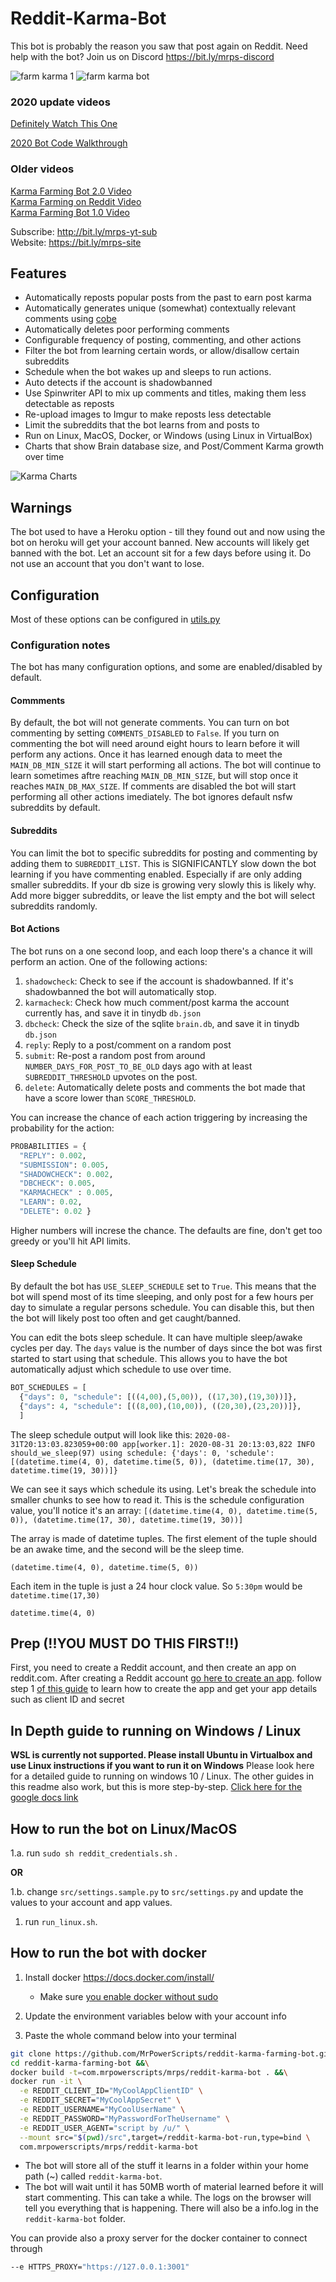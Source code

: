 # Reddit-Karma-Bot

This bot is probably the reason you saw that post again on Reddit. Need help with the bot? Join us on Discord https://bit.ly/mrps-discord 

![farm karma 1](https://user-images.githubusercontent.com/1307942/86540032-7e1a2c00-bef9-11ea-9266-16830c5b9dfa.png)
![farm karma bot](https://user-images.githubusercontent.com/1307942/86153469-a40a8f80-baf9-11ea-80b5-d86dd31108d6.png)

### 2020 update videos
[Definitely Watch This One](https://www.youtube.com/watch?v=nWYRGXesb3I)

[2020 Bot Code Walkthrough](https://www.youtube.com/watch?v=83zWIz3b7o0)

### Older videos

[Karma Farming Bot 2.0 Video](https://www.youtube.com/watch?v=CCMGHepPBso)  
[Karma Farming on Reddit Video](https://www.youtube.com/watch?v=8DrOERA5FGc)  
[Karma Farming Bot 1.0 Video](https://www.youtube.com/watch?v=KgWsqKkDEtI)  

Subscribe: http://bit.ly/mrps-yt-sub  
Website: https://bit.ly/mrps-site  

## Features

- Automatically reposts popular posts from the past to earn post karma
- Automatically generates unique (somewhat) contextually relevant comments using [cobe](https://github.com/pteichman/cobe)
- Automatically deletes poor performing comments
- Configurable frequency of posting, commenting, and other actions
- Filter the bot from learning certain words, or allow/disallow certain subreddits
- Schedule when the bot wakes up and sleeps to run actions.
- Auto detects if the account is shadowbanned
- Use Spinwriter API to mix up comments and titles, making them less detectable as reposts
- Re-upload images to Imgur to make reposts less detectable
- Limit the subreddits that the bot learns from and posts to
- Run on Linux, MacOS, Docker, or Windows (using Linux in VirtualBox)
- Charts that show Brain database size, and Post/Comment Karma growth over time

![Karma Charts](https://user-images.githubusercontent.com/1307942/86981035-67840700-c17d-11ea-9e6b-828e1ad2dd9c.png)

## Warnings
The bot used to have a Heroku option - till they found out and now using the bot on heroku will get your account banned. 
New accounts will likely get banned with the bot. Let an account sit for a few days before using it. Do not use an account that you don't want to lose.

## Configuration

Most of these options can be configured in [utils.py](src/utils.py)

### Configuration notes

The bot has many configuration options, and some are enabled/disabled by default.

#### Commments

By default, the bot will not generate comments. You can turn on bot commenting by setting `COMMENTS_DISABLED` to `False`. If you turn on commenting the bot will need around eight hours to learn before it will perform any actions. Once it has learned enough data to meet the `MAIN_DB_MIN_SIZE` it will start performing all actions. The bot will continue to learn sometimes aftre reaching `MAIN_DB_MIN_SIZE`, but will stop once it reaches `MAIN_DB_MAX_SIZE`. If comments are disabled the bot will start performing all other actions imediately. The bot ignores default nsfw subreddits by default.

#### Subreddits

You can limit the bot to specific subreddits for posting and commenting by adding them to `SUBREDDIT_LIST`. This is SIGNIFICANTLY slow down the bot learning if you have commenting enabled. Especially if are only adding smaller subreddits. If your db size is growing very slowly this is likely why. Add more bigger subreddits, or leave the list empty and the bot will select subreddits randomly.

#### Bot Actions

The bot runs on a one second loop, and each loop there's a chance it will perform an action. One of the following actions:

1. `shadowcheck`: Check to see if the account is shadowbanned. If it's shadowbanned the bot will automatically stop.
1. `karmacheck`: Check how much comment/post karma the account currently has, and save it in tinydb `db.json`
1. `dbcheck`: Check the size of the sqlite `brain.db`, and save it in tinydb `db.json`
1. `reply`: Reply to a post/comment on a random post
1. `submit`: Re-post a random post from around `NUMBER_DAYS_FOR_POST_TO_BE_OLD` days ago with at least `SUBREDDIT_THRESHOLD` upvotes on the post.
1. `delete`: Automatically delete posts and comments the bot made that have a score lower than `SCORE_THRESHOLD`.

You can increase the chance of each action triggering by increasing the probability for the action:

```python
PROBABILITIES = {
  "REPLY": 0.002,
  "SUBMISSION": 0.005,
  "SHADOWCHECK": 0.002,
  "DBCHECK": 0.005,
  "KARMACHECK" : 0.005,
  "LEARN": 0.02,
  "DELETE": 0.02 }
```

Higher numbers will increse the chance. The defaults are fine, don't get too greedy or you'll hit API limits.

#### Sleep Schedule

By default the bot has `USE_SLEEP_SCHEDULE` set to `True`. This means that the bot will spend most of its time sleeping, and only post for a few hours per day to simulate a regular persons schedule. You can disable this, but then the bot will likely post too often and get caught/banned.

You can edit the bots sleep schedule. It can have multiple sleep/awake cycles per day. The `days` value is the number of days since the bot was first started to start using that schedule. This allows you to have the bot automatically adjust which schedule to use over time.

```python
BOT_SCHEDULES = [
  {"days": 0, "schedule": [((4,00),(5,00)), ((17,30),(19,30))]},
  {"days": 4, "schedule": [((8,00),(10,00)), ((20,30),(23,20))]},
  ]
```

The sleep schedule output will look like this:
`2020-08-31T20:13:03.823059+00:00 app[worker.1]: 2020-08-31 20:13:03,822 INFO should_we_sleep(97) using schedule: {'days': 0, 'schedule': [(datetime.time(4, 0), datetime.time(5, 0)), (datetime.time(17, 30), datetime.time(19, 30))]}`

We can see it says which schedule its using. Let's break the schedule into smaller chunks to see how to read it. This is the schedule configuration value, you'll notice it's an array:
`[(datetime.time(4, 0), datetime.time(5, 0)), (datetime.time(17, 30), datetime.time(19, 30))]`

The  array is made of datetime tuples. The first element of the tuple should be an awake time, and the second will be the sleep time.

`(datetime.time(4, 0), datetime.time(5, 0))`

Each item in the tuple is just a 24 hour clock value. So `5:30pm` would be `datetime.time(17,30)`

`datetime.time(4, 0)`

## Prep (!!YOU MUST DO THIS FIRST!!)

First, you need to create a Reddit account, and then create an app on reddit.com. After creating a Reddit account [go here to create an app](https://old.reddit.com/prefs/apps/). follow step 1 [of this guide](https://hackernoon.com/build-a-serverless-reddit-bot-in-3-steps-with-node-js-and-stdlib-sourcecode-e5296b78fc64) to learn how to create the app and get your app details such as client ID and secret

## In Depth guide to running on Windows / Linux

**WSL is currently not supported. Please install Ubuntu in Virtualbox and use Linux instructions if you want to run it on Windows**
Please look here for a detailed guide to running on windows 10 / Linux. The other guides in this readme also work, but this is more step-by-step.
[Click here for the google docs link](https://docs.google.com/document/d/1we5QR5E1nVNz862OG40oic9lnYhULStkWKlprmYlKFo/edit?usp=sharing)

## How to run the bot on Linux/MacOS

1.a. run `sudo sh reddit_credentials.sh` . 

**OR**

1.b. change `src/settings.sample.py` to `src/settings.py` and update the values to your account and app values.

1. run `run_linux.sh`.

## How to run the bot with docker

1. Install docker https://docs.docker.com/install/
    - Make sure [you enable docker without sudo](https://docs.docker.com/install/linux/linux-postinstall/)

2. Update the environment variables below with your account info

3. Paste the whole command below into your terminal

```bash
git clone https://github.com/MrPowerScripts/reddit-karma-farming-bot.git &&\
cd reddit-karma-farming-bot &&\
docker build -t=com.mrpowerscripts/mrps/reddit-karma-bot . &&\
docker run -it \
  -e REDDIT_CLIENT_ID="MyCoolAppClientID" \
  -e REDDIT_SECRET="MyCoolAppSecret" \
  -e REDDIT_USERNAME="MyCoolUserName" \
  -e REDDIT_PASSWORD="MyPasswordForTheUsername" \
  -e REDDIT_USER_AGENT="script by /u/" \
  --mount src="$(pwd)/src",target=/reddit-karma-bot-run,type=bind \
  com.mrpowerscripts/mrps/reddit-karma-bot
```

- The bot will store all of the stuff it learns in a folder within your home path (~) called `reddit-karma-bot`.
- The bot will wait until it has 50MB worth of material learned before it will start commenting. This can take a while. The logs on the browser will tell you everything that is happening. There will also be a info.log in the `reddit-karma-bot` folder.

You can provide also a proxy server for the docker container to connect through

```bash
--e HTTPS_PROXY="https://127.0.0.1:3001"
```

